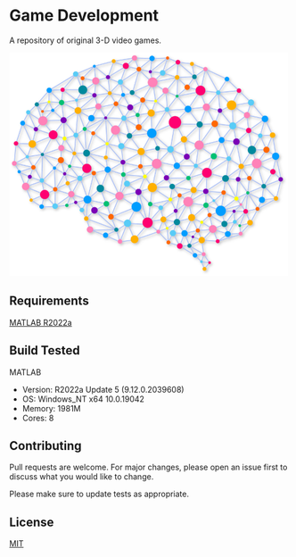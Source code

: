 # Game Development

A repository of original 3-D video games.

<img src="https://github.com/sabneet95/Machine-Learning/blob/master/brain.png" width="500" height="400">

## Requirements

[MATLAB R2022a](https://www.mathworks.com/products/matlab.html)

## Build Tested

MATLAB
* Version: R2022a Update 5 (9.12.0.2039608)
* OS: Windows_NT x64 10.0.19042
* Memory: 1981M
* Cores: 8

## Contributing

Pull requests are welcome. For major changes, please open an issue first to discuss what you would like to change.

Please make sure to update tests as appropriate.

## License
[MIT](https://choosealicense.com/licenses/mit/)
